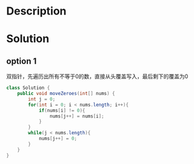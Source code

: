 # Description



# Solution

## option 1

双指针，先遍历出所有不等于0的数，直接从头覆盖写入，最后剩下的覆盖为0

```java
class Solution {
    public void moveZeroes(int[] nums) {
        int j = 0;
        for(int i = 0; i < nums.length; i++){
            if(nums[i] != 0){
                nums[j++] = nums[i];
            }
        }
        while(j < nums.length){
            nums[j++] = 0;
        }
    }
}
```

